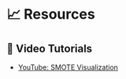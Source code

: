 # 📈 Resources

## 🎥 Video Tutorials
- [YouTube: SMOTE Visualization](https://www.youtube.com/watch?v=NvrfSntsm7w)
